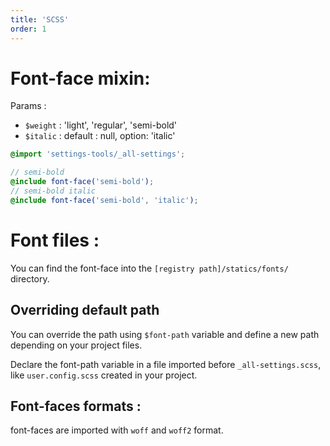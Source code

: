 ```yaml
---
title: 'SCSS'
order: 1
---
```


# Font-face mixin:

Params :

- `$weight` : 'light', 'regular', 'semi-bold'
- `$italic` : default : null, option: 'italic'

```scss
@import 'settings-tools/_all-settings';

// semi-bold
@include font-face('semi-bold');
// semi-bold italic
@include font-face('semi-bold', 'italic');
```

# Font files :

You can find the font-face into the `[registry path]/statics/fonts/` directory.

## Overriding default path
You can override the path using `$font-path` variable and define a new path depending on your project files.

Declare the font-path variable in a file imported before `_all-settings.scss`, like `user.config.scss` created in your project.

## Font-faces formats :

font-faces are imported with `woff` and `woff2` format.
